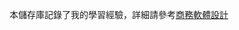 本儲存庫記錄了我的學習經驗，詳細請參考[商務軟體設計](https://github.com/wnilnay/IT-Software-Solutions-for-Business-Experience/blob/main/%E5%95%86%E5%8B%99%E8%BB%9F%E9%AB%94%E8%A8%AD%E8%A8%88_Github.md)
